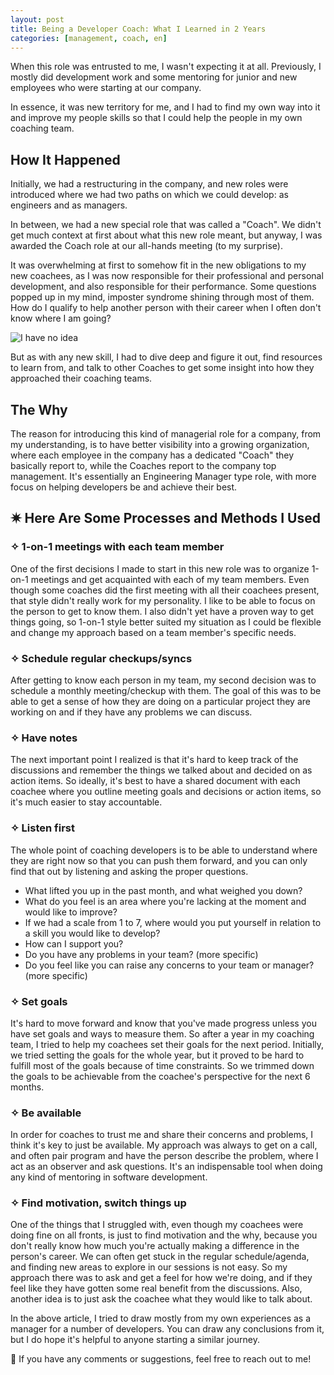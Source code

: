 ```yaml
---
layout: post
title: Being a Developer Coach: What I Learned in 2 Years
categories: [management, coach, en]
---
```


When this role was entrusted to me, I wasn't expecting it at all. Previously, I mostly did development work and some mentoring for junior and new employees who were starting at our company. 

In essence, it was new territory for me, and I had to find my own way into it and improve my people skills so that I could help the people in my own coaching team. 

<!--more-->

## How It Happened
Initially, we had a restructuring in the company, and new roles were introduced where we had two paths on which we could develop: as engineers and as managers. 

In between, we had a new special role that was called a "Coach". We didn't get much context at first about what this new role meant, but anyway, I was awarded the Coach role at our all-hands meeting (to my surprise). 

It was overwhelming at first to somehow fit in the new obligations to my new coachees, as I was now responsible for their professional and personal development, and also responsible for their performance. Some questions popped up in my mind, imposter syndrome shining through most of them. How do I qualify to help another person with their career when I often don't know where I am going? 

![I have no idea](https://i1.kym-cdn.com/photos/images/facebook/000/308/125/1ee.jpg)

But as with any new skill, I had to dive deep and figure it out, find resources to learn from, and talk to other Coaches to get some insight into how they approached their coaching teams. 

## The Why 
The reason for introducing this kind of managerial role for a company, from my understanding, is to have better visibility into a growing organization, where each employee in the company has a dedicated "Coach" they basically report to, while the Coaches report to the company top management. It's essentially an Engineering Manager type role, with more focus on helping developers be and achieve their best. 

## ✷ Here Are Some Processes and Methods I Used

### ✧ 1-on-1 meetings with each team member
One of the first decisions I made to start in this new role was to organize 1-on-1 meetings and get acquainted with each of my team members. Even though some coaches did the first meeting with all their coachees present, that style didn't really work for my personality. I like to be able to focus on the person to get to know them. I also didn't yet have a proven way to get things going, so 1-on-1 style better suited my situation as I could be flexible and change my approach based on a team member's specific needs.

### ✧ Schedule regular checkups/syncs
After getting to know each person in my team, my second decision was to schedule a monthly meeting/checkup with them. The goal of this was to be able to get a sense of how they are doing on a particular project they are working on and if they have any problems we can discuss.

### ✧ Have notes
The next important point I realized is that it's hard to keep track of the discussions and remember the things we talked about and decided on as action items. So ideally, it's best to have a shared document with each coachee where you outline meeting goals and decisions or action items, so it's much easier to stay accountable.

### ✧ Listen first
The whole point of coaching developers is to be able to understand where they are right now so that you can push them forward, and you can only find that out by listening and asking the proper questions.

- What lifted you up in the past month, and what weighed you down?
- What do you feel is an area where you're lacking at the moment and would like to improve?
- If we had a scale from 1 to 7, where would you put yourself in relation to a skill you would like to develop?
- How can I support you?
- Do you have any problems in your team? (more specific)
- Do you feel like you can raise any concerns to your team or manager? (more specific)

### ✧ Set goals
It's hard to move forward and know that you've made progress unless you have set goals and ways to measure them. So after a year in my coaching team, I tried to help my coachees set their goals for the next period. Initially, we tried setting the goals for the whole year, but it proved to be hard to fulfill most of the goals because of time constraints. So we trimmed down the goals to be achievable from the coachee's perspective for the next 6 months.

### ✧ Be available
In order for coaches to trust me and share their concerns and problems, I think it's key to just be available. My approach was always to get on a call, and often pair program and have the person describe the problem, where I act as an observer and ask questions. It's an indispensable tool when doing any kind of mentoring in software development.

### ✧ Find motivation, switch things up
One of the things that I struggled with, even though my coachees were doing fine on all fronts, is just to find motivation and the why, because you don't really know how much you're actually making a difference in the person's career. We can often get stuck in the regular schedule/agenda, and finding new areas to explore in our sessions is not easy. So my approach there was to ask and get a feel for how we're doing, and if they feel like they have gotten some real benefit from the discussions. Also, another idea is to just ask the coachee what they would like to talk about.


In the above article, I tried to draw mostly from my own experiences as a manager for a number of developers. You can draw any conclusions from it, but I do hope it's helpful to anyone starting a similar journey.

👋 If you have any comments or suggestions, feel free to reach out to me!
